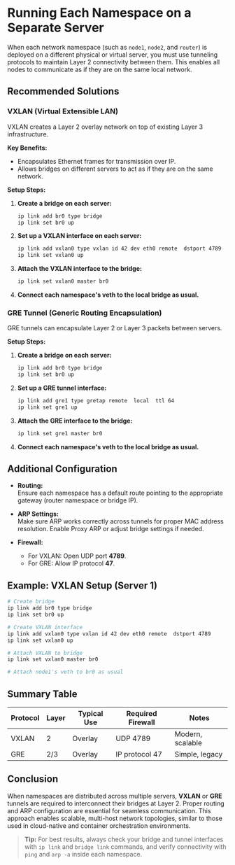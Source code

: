 # Running Each Namespace on a Separate Server

When each network namespace (such as `node1`, `node2`, and `router`) is deployed on a different physical or virtual server, you must use tunneling protocols to maintain Layer 2 connectivity between them. This enables all nodes to communicate as if they are on the same local network.

## Recommended Solutions

### VXLAN (Virtual Extensible LAN)

VXLAN creates a Layer 2 overlay network on top of existing Layer 3 infrastructure.

**Key Benefits:**
- Encapsulates Ethernet frames for transmission over IP.
- Allows bridges on different servers to act as if they are on the same network.

**Setup Steps:**
1. **Create a bridge on each server:**
   ```bash
   ip link add br0 type bridge
   ip link set br0 up
   ```
2. **Set up a VXLAN interface on each server:**
   ```bash
   ip link add vxlan0 type vxlan id 42 dev eth0 remote  dstport 4789
   ip link set vxlan0 up
   ```
3. **Attach the VXLAN interface to the bridge:**
   ```bash
   ip link set vxlan0 master br0
   ```
4. **Connect each namespace's veth to the local bridge as usual.**

### GRE Tunnel (Generic Routing Encapsulation)

GRE tunnels can encapsulate Layer 2 or Layer 3 packets between servers.

**Setup Steps:**
1. **Create a bridge on each server:**
   ```bash
   ip link add br0 type bridge
   ip link set br0 up
   ```
2. **Set up a GRE tunnel interface:**
   ```bash
   ip link add gre1 type gretap remote  local  ttl 64
   ip link set gre1 up
   ```
3. **Attach the GRE interface to the bridge:**
   ```bash
   ip link set gre1 master br0
   ```
4. **Connect each namespace's veth to the local bridge as usual.**

## Additional Configuration

- **Routing:**  
  Ensure each namespace has a default route pointing to the appropriate gateway (router namespace or bridge IP).

- **ARP Settings:**  
  Make sure ARP works correctly across tunnels for proper MAC address resolution. Enable Proxy ARP or adjust bridge settings if needed.

- **Firewall:**  
  - For VXLAN: Open UDP port **4789**.
  - For GRE: Allow IP protocol **47**.

## Example: VXLAN Setup (Server 1)

```bash
# Create bridge
ip link add br0 type bridge
ip link set br0 up

# Create VXLAN interface
ip link add vxlan0 type vxlan id 42 dev eth0 remote  dstport 4789
ip link set vxlan0 up

# Attach VXLAN to bridge
ip link set vxlan0 master br0

# Attach node1's veth to br0 as usual
```

## Summary Table

| Protocol | Layer | Typical Use | Required Firewall | Notes           |
|----------|-------|-------------|------------------|-----------------|
| VXLAN    | 2     | Overlay     | UDP 4789         | Modern, scalable|
| GRE      | 2/3   | Overlay     | IP protocol 47   | Simple, legacy  |

## Conclusion

When namespaces are distributed across multiple servers, **VXLAN** or **GRE** tunnels are required to interconnect their bridges at Layer 2. Proper routing and ARP configuration are essential for seamless communication. This approach enables scalable, multi-host network topologies, similar to those used in cloud-native and container orchestration environments.

> **Tip:** For best results, always check your bridge and tunnel interfaces with `ip link` and `bridge link` commands, and verify connectivity with `ping` and `arp -a` inside each namespace.
